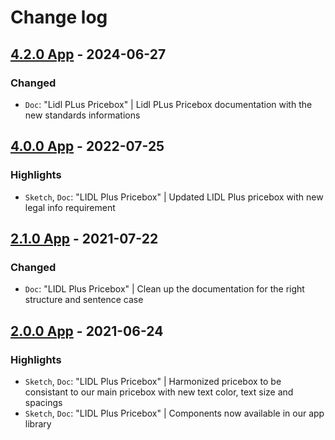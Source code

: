 # Change log

## [4.2.0 App](https://github.com/cake-hub/lidl-app-sketch/tree/v4.2.0) - 2024-06-27

### Changed

* `Doc`: "Lidl PLus Pricebox" | Lidl PLus Pricebox documentation with the new standards informations


## [4.0.0 App](https://github.com/cake-hub/lidl-app-sketch/tree/v4.0.0) - 2022-07-25

### Highlights

* `Sketch`, `Doc`: "LIDL Plus Pricebox" | Updated LIDL Plus pricebox with new legal info requirement


## [2.1.0 App](https://github.com/cake-hub/lidl-app-sketch/tree/v2.1.0) - 2021-07-22

### Changed

* `Doc`: "LIDL Plus Pricebox" | Clean up the documentation for the right structure and sentence case


## [2.0.0 App](https://github.com/cake-hub/lidl-app-sketch/tree/v2.0.0) - 2021-06-24

### Highlights

* `Sketch`, `Doc`: "LIDL Plus Pricebox" | Harmonized pricebox to be consistant to our main pricebox with new text color, text size and spacings
* `Sketch`, `Doc`: "LIDL Plus Pricebox" | Components now available in our app library
